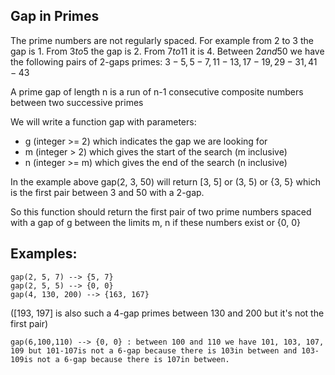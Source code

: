 ## Gap in Primes
The prime numbers are not regularly spaced. For example from $2$ to $3$ the gap is $1$. From $3 to 5$ the gap is $2$. From $7 to 11$ it is $4$. Between $2 and 50$ we have the following pairs of 2-gaps primes: $3-5, 5-7, 11-13, 17-19, 29-31, 41-43$

A prime gap of length n is a run of n-1 consecutive composite numbers between two successive primes

We will write a function gap with parameters:

- g (integer >= 2) which indicates the gap we are looking for
- m (integer > 2) which gives the start of the search (m inclusive)
- n (integer >= m) which gives the end of the search (n inclusive)

In the example above gap(2, 3, 50) will return [3, 5] or (3, 5) or {3, 5} which is the first pair between 3 and 50 with a 2-gap.

So this function should return the first pair of two prime numbers spaced with a gap of g between the limits m, n if these numbers exist or {0, 0} 

## Examples:

    gap(2, 5, 7) --> {5, 7}
    gap(2, 5, 5) --> {0, 0}
    gap(4, 130, 200) --> {163, 167}

([193, 197] is also such a 4-gap primes between 130 and 200 but it's not the first pair)

    gap(6,100,110) --> {0, 0} : between 100 and 110 we have 101, 103, 107, 109 but 101-107is not a 6-gap because there is 103in between and 103-109is not a 6-gap because there is 107in between.

